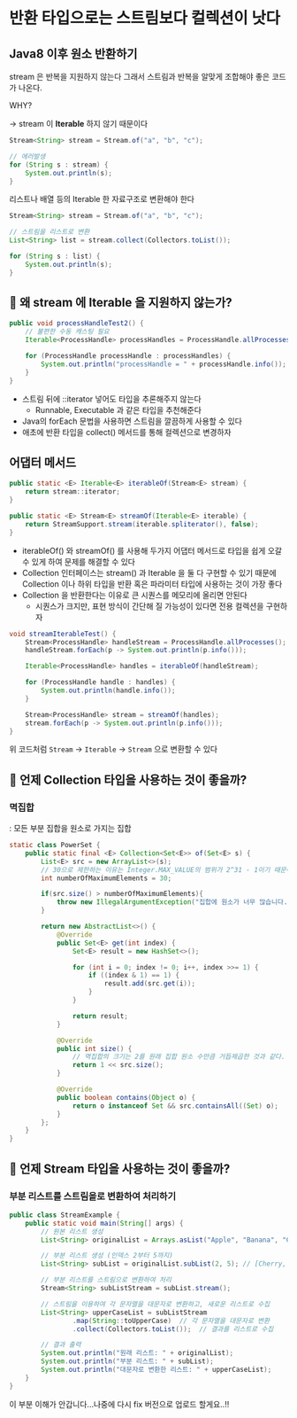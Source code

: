 # 반환 타입으로는 스트림보다 컬렉션이 낫다

## Java8 이후 원소 반환하기
stream 은 반복을 지원하지 않는다 그래서 스트림과 반복을 알맞게 조합해야 좋은 코드가 나온다.

WHY?

→ stream 이 **Iterable** 하지 않기 때문이다

```java
Stream<String> stream = Stream.of("a", "b", "c");

// 에러발생
for (String s : stream) {
    System.out.println(s);
}
```

리스트나 배열 등의 Iterable 한 자료구조로 변환해야 한다

```java
Stream<String> stream = Stream.of("a", "b", "c");

// 스트림을 리스트로 변환
List<String> list = stream.collect(Collectors.toList());

for (String s : list) {
    System.out.println(s);
}
```

## 🤔 왜 stream 에 Iterable 을 지원하지 않는가?
```java
public void processHandleTest2() {
    // 불편한 수동 캐스팅 필요
    Iterable<ProcessHandle> processHandles = ProcessHandle.allProcesses()::iterator;

    for (ProcessHandle processHandle : processHandles) {
        System.out.println("processHandle = " + processHandle.info());
    }
}
```

* 스트림 뒤에 ::iterator 넣어도 타입을 추론해주지 않는다
    * Runnable, Executable 과 같은 타입을 추천해준다
* Java의 forEach 문법을 사용하면 스트림을 깔끔하게 사용할 수 있다
* 애초에 반환 타입을 collect() 메서드를 통해 컬렉션으로 변경하자

## 어댑터 메서드
```java
public static <E> Iterable<E> iterableOf(Stream<E> stream) {
    return stream::iterator;
}

public static <E> Stream<E> streamOf(Iterable<E> iterable) {
    return StreamSupport.stream(iterable.spliterator(), false);
}
```

* iterableOf() 와 streamOf() 를 사용해 두가지 어댑터 메서드로 타입을 쉽게 오갈 수 있게 하여 문제를 해결할 수 있다
* Collection 인터페이스는 stream() 과 Iterable 을 둘 다 구현할 수 있기 때문에 Collection 이나 하위 타입을 반환 혹은 파라미터 타입에 사용하는 것이 가장 좋다
* Collection 을 반환한다는 이유로 큰 시퀀스를 메모리에 올리면 안된다
    * 시퀀스가 크지만, 표현 방식이 간단해 질 가능성이 있다면 전용 컬렉션을 구현하자

```java
void streamIterableTest() {
    Stream<ProcessHandle> handleStream = ProcessHandle.allProcesses();
    handleStream.forEach(p -> System.out.println(p.info()));

    Iterable<ProcessHandle> handles = iterableOf(handleStream);

    for (ProcessHandle handle : handles) {
        System.out.println(handle.info());
    }

    Stream<ProcessHandle> stream = streamOf(handles);
    stream.forEach(p -> System.out.println(p.info()));
}
```

위 코드처럼 `Stream` → `Iterable` → `Stream` 으로 변환할 수 있다

## 🤔 언제 Collection 타입을 사용하는 것이 좋을까?
### 멱집합
: 모든 부분 집합을 원소로 가지는 집합

```java
static class PowerSet {
    public static final <E> Collection<Set<E>> of(Set<E> s) {
        List<E> src = new ArrayList<>(s);
        // 30으로 제한하는 이유는 Integer.MAX_VALUE의 범위가 2^31 - 1이기 때문이다.
        int numberOfMaximumElements = 30;

        if(src.size() > numberOfMaximumElements){
            throw new IllegalArgumentException("집합에 원소가 너무 많습니다. (최대 " + numberOfMaximumElements + " 개)");
        }

        return new AbstractList<>() {
            @Override
            public Set<E> get(int index) {
                Set<E> result = new HashSet<>();

                for (int i = 0; index != 0; i++, index >>= 1) {
                    if ((index & 1) == 1) {
                        result.add(src.get(i));
                    }
                }

                return result;
            }

            @Override
            public int size() {
                // 멱집합의 크기는 2를 원래 집합 원소 수만큼 거듭제곱한 것과 같다.
                return 1 << src.size();
            }

            @Override
            public boolean contains(Object o) {
                return o instanceof Set && src.containsAll((Set) o);
            }
        };
    }
}
```

## 🤔 언제 Stream 타입을 사용하는 것이 좋을까?
### 부분 리스트를 스트림읕로 변환하여 처리하기
```java
public class StreamExample {
    public static void main(String[] args) {
        // 원본 리스트 생성
        List<String> originalList = Arrays.asList("Apple", "Banana", "Cherry", "Date", "Elderberry", "Fig", "Grape");

        // 부분 리스트 생성 (인덱스 2부터 5까지)
        List<String> subList = originalList.subList(2, 5); // [Cherry, Date, Elderberry]

        // 부분 리스트를 스트림으로 변환하여 처리
        Stream<String> subListStream = subList.stream();

        // 스트림을 이용하여 각 문자열을 대문자로 변환하고, 새로운 리스트로 수집
        List<String> upperCaseList = subListStream
                .map(String::toUpperCase)  // 각 문자열을 대문자로 변환
                .collect(Collectors.toList());  // 결과를 리스트로 수집

        // 결과 출력
        System.out.println("원래 리스트: " + originalList);
        System.out.println("부분 리스트: " + subList);
        System.out.println("대문자로 변환한 리스트: " + upperCaseList);
    }
}
```

이 부분 이해가 안갑니다...나중에 다시 fix 버전으로 업로드 할게요..!!
